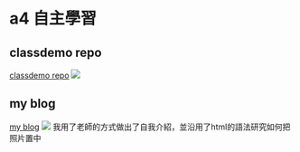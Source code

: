 # a4 自主學習

## classdemo repo

[classdemo repo](https://github.com/31461057/1101-1N-Sweb-210410170)
![](https://i.imgur.com/TiVyQfN.png)

## my blog

[my blog](https://1101-1-n-sweb-210410170.vercel.app/1_active/w04%20my%20photos/imageGallery.html)
![](https://i.imgur.com/K1vM9Xg.png)
我用了老師的方式做出了自我介紹，並沿用了html的語法研究如何把照片置中

```markdown

```
